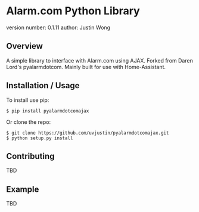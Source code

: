 Alarm.com Python Library
===============================

version number: 0.1.11
author: Justin Wong

Overview
--------

A simple library to interface with Alarm.com using AJAX.
Forked from Daren Lord's pyalarmdotcom. Mainly built for use with Home-Assistant.

Installation / Usage
--------------------

To install use pip:

    $ pip install pyalarmdotcomajax


Or clone the repo:

    $ git clone https://github.com/uvjustin/pyalarmdotcomajax.git
    $ python setup.py install
    
Contributing
------------

TBD

Example
-------

TBD

